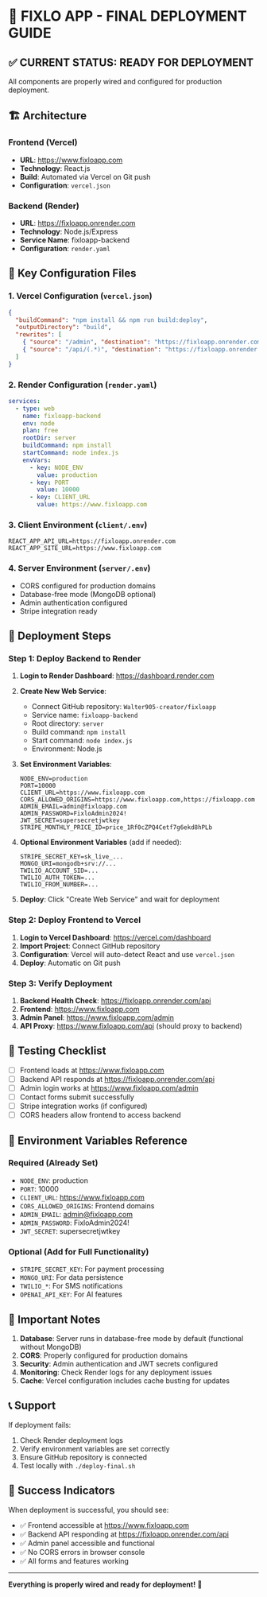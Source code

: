 # 🚀 FIXLO APP - FINAL DEPLOYMENT GUIDE

## ✅ CURRENT STATUS: READY FOR DEPLOYMENT

All components are properly wired and configured for production deployment.

## 🏗️ Architecture

### Frontend (Vercel)
- **URL**: https://www.fixloapp.com
- **Technology**: React.js
- **Build**: Automated via Vercel on Git push
- **Configuration**: `vercel.json`

### Backend (Render)
- **URL**: https://fixloapp.onrender.com
- **Technology**: Node.js/Express
- **Service Name**: fixloapp-backend
- **Configuration**: `render.yaml`

## 📁 Key Configuration Files

### 1. Vercel Configuration (`vercel.json`)
```json
{
  "buildCommand": "npm install && npm run build:deploy",
  "outputDirectory": "build",
  "rewrites": [
    { "source": "/admin", "destination": "https://fixloapp.onrender.com/admin" },
    { "source": "/api/(.*)", "destination": "https://fixloapp.onrender.com/api/$1" }
  ]
}
```

### 2. Render Configuration (`render.yaml`)
```yaml
services:
  - type: web
    name: fixloapp-backend
    env: node
    plan: free
    rootDir: server
    buildCommand: npm install
    startCommand: node index.js
    envVars:
      - key: NODE_ENV
        value: production
      - key: PORT
        value: 10000
      - key: CLIENT_URL
        value: https://www.fixloapp.com
```

### 3. Client Environment (`client/.env`)
```
REACT_APP_API_URL=https://fixloapp.onrender.com
REACT_APP_SITE_URL=https://www.fixloapp.com
```

### 4. Server Environment (`server/.env`)
- CORS configured for production domains
- Database-free mode (MongoDB optional)
- Admin authentication configured
- Stripe integration ready

## 🚀 Deployment Steps

### Step 1: Deploy Backend to Render

1. **Login to Render Dashboard**: https://dashboard.render.com
2. **Create New Web Service**:
   - Connect GitHub repository: `Walter905-creator/fixloapp`
   - Service name: `fixloapp-backend`
   - Root directory: `server`
   - Build command: `npm install`
   - Start command: `node index.js`
   - Environment: Node.js

3. **Set Environment Variables**:
   ```
   NODE_ENV=production
   PORT=10000
   CLIENT_URL=https://www.fixloapp.com
   CORS_ALLOWED_ORIGINS=https://www.fixloapp.com,https://fixloapp.com
   ADMIN_EMAIL=admin@fixloapp.com
   ADMIN_PASSWORD=FixloAdmin2024!
   JWT_SECRET=supersecretjwtkey
   STRIPE_MONTHLY_PRICE_ID=price_1Rf0cZPQ4Cetf7g6ekd8hPLb
   ```

4. **Optional Environment Variables** (add if needed):
   ```
   STRIPE_SECRET_KEY=sk_live_...
   MONGO_URI=mongodb+srv://...
   TWILIO_ACCOUNT_SID=...
   TWILIO_AUTH_TOKEN=...
   TWILIO_FROM_NUMBER=...
   ```

5. **Deploy**: Click "Create Web Service" and wait for deployment

### Step 2: Deploy Frontend to Vercel

1. **Login to Vercel Dashboard**: https://vercel.com/dashboard
2. **Import Project**: Connect GitHub repository
3. **Configuration**: Vercel will auto-detect React and use `vercel.json`
4. **Deploy**: Automatic on Git push

### Step 3: Verify Deployment

1. **Backend Health Check**: https://fixloapp.onrender.com/api
2. **Frontend**: https://www.fixloapp.com
3. **Admin Panel**: https://www.fixloapp.com/admin
4. **API Proxy**: https://www.fixloapp.com/api (should proxy to backend)

## 🧪 Testing Checklist

- [ ] Frontend loads at https://www.fixloapp.com
- [ ] Backend API responds at https://fixloapp.onrender.com/api
- [ ] Admin login works at https://www.fixloapp.com/admin
- [ ] Contact forms submit successfully
- [ ] Stripe integration works (if configured)
- [ ] CORS headers allow frontend to access backend

## 🔧 Environment Variables Reference

### Required (Already Set)
- `NODE_ENV`: production
- `PORT`: 10000
- `CLIENT_URL`: https://www.fixloapp.com
- `CORS_ALLOWED_ORIGINS`: Frontend domains
- `ADMIN_EMAIL`: admin@fixloapp.com
- `ADMIN_PASSWORD`: FixloAdmin2024!
- `JWT_SECRET`: supersecretjwtkey

### Optional (Add for Full Functionality)
- `STRIPE_SECRET_KEY`: For payment processing
- `MONGO_URI`: For data persistence
- `TWILIO_*`: For SMS notifications
- `OPENAI_API_KEY`: For AI features

## 🚨 Important Notes

1. **Database**: Server runs in database-free mode by default (functional without MongoDB)
2. **CORS**: Properly configured for production domains
3. **Security**: Admin authentication and JWT secrets configured
4. **Monitoring**: Check Render logs for any deployment issues
5. **Cache**: Vercel configuration includes cache busting for updates

## 📞 Support

If deployment fails:
1. Check Render deployment logs
2. Verify environment variables are set correctly
3. Ensure GitHub repository is connected
4. Test locally with `./deploy-final.sh`

## 🎉 Success Indicators

When deployment is successful, you should see:
- ✅ Frontend accessible at https://www.fixloapp.com
- ✅ Backend API responding at https://fixloapp.onrender.com/api
- ✅ Admin panel accessible and functional
- ✅ No CORS errors in browser console
- ✅ All forms and features working

---

**Everything is properly wired and ready for deployment!** 🚀